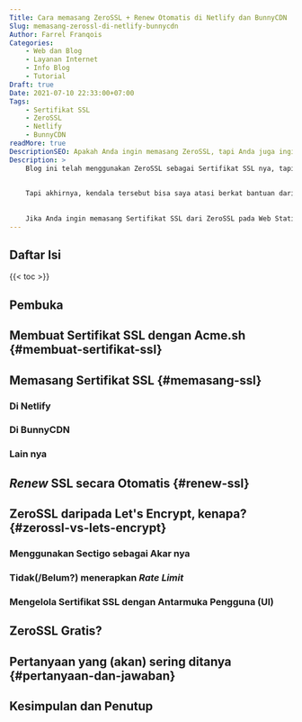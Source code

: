 ```yaml
---
Title: Cara memasang ZeroSSL + Renew Otomatis di Netlify dan BunnyCDN
Slug: memasang-zerossl-di-netlify-bunnycdn
Author: Farrel Franqois
Categories: 
    - Web dan Blog
    - Layanan Internet
    - Info Blog
    - Tutorial
Draft: true
Date: 2021-07-10 22:33:00+07:00
Tags:
    - Sertifikat SSL
    - ZeroSSL
    - Netlify
    - BunnyCDN
readMore: true
DescriptionSEO: Apakah Anda ingin memasang ZeroSSL, tapi Anda juga ingin bisa me-renew nya secara otomatis di Netlify dan BunnyCDN? Jika iya, Anda bisa baca artikel ini untuk mengetahuinya.
Description: >
    Blog ini telah menggunakan ZeroSSL sebagai Sertifikat SSL nya, tapi kendalanya adalah bahwa SSL ini tidak didukung oleh Penyedia Web secara luas, artinya SSL tersebut belum bisa di-_renew_ secara otomatis.
    
    
    Tapi akhirnya, kendala tersebut bisa saya atasi berkat bantuan dari referensi-referensi yang ada dan saya ingin membagikan nya pada Anda, terutama untuk pengguna [Netlify](https://www.netlify.com) dan [BunnyCDN](https://afiliasi.farrel.franqois.id).
    
    
    Jika Anda ingin memasang Sertifikat SSL dari ZeroSSL pada Web Statis Anda yang menggunakan Netlify sebagai Hosting atau menggunakan BunnyCDN, serta me-_renew_ nya secara otomatis atau Anda yang sekadar ingin tahu saja, mungkin Anda bisa baca artikel ini.
---
```

## Daftar Isi
{{< toc >}}

## Pembuka
## Membuat Sertifikat SSL dengan Acme.sh {#membuat-sertifikat-ssl}
## Memasang Sertifikat SSL {#memasang-ssl}
### Di Netlify
### Di BunnyCDN
### Lain nya

## _Renew_ SSL secara Otomatis {#renew-ssl}
## ZeroSSL daripada Let's Encrypt, kenapa? {#zerossl-vs-lets-encrypt}
### Menggunakan Sectigo sebagai Akar nya
### Tidak(/Belum?) menerapkan _Rate Limit_
### Mengelola Sertifikat SSL dengan Antarmuka Pengguna (UI)

## ZeroSSL Gratis?
## Pertanyaan yang (akan) sering ditanya {#pertanyaan-dan-jawaban}
## Kesimpulan dan Penutup